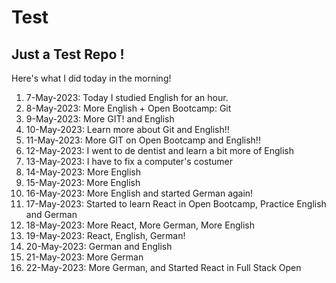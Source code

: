 # Test
## Just a Test Repo !

Here's what I did today in the morning!

1. 7-May-2023: Today I studied English for an hour.
2. 8-May-2023: More English + Open Bootcamp: Git
3. 9-May-2023: More GIT! and English
4. 10-May-2023: Learn more about Git and English!!
5. 11-May-2023: More GIT on Open Bootcamp and English!!
6. 12-May-2023: I went to de dentist and learn a bit more of English
7. 13-May-2023: I have to fix a computer's costumer
8. 14-May-2023: More English
9. 15-May-2023: More English
10. 16-May-2023: More English and started German again!
11. 17-May-2023: Started to learn React in Open Bootcamp, Practice English and German
12. 18-May-2023: More React, More German, More English
13. 19-May-2023: React, English, German!
14. 20-May-2023: German and English
15. 21-May-2023: More German
16. 22-May-2023: More German, and Started React in Full Stack Open



